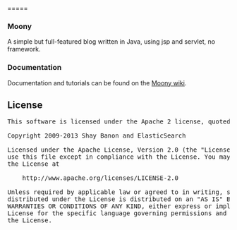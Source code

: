 
=====


### Moony
A simple but full-featured blog written in Java, using jsp and servlet, no framework.

### Documentation
Documentation and tutorials can be found on the [Moony wiki](http://github.com/yintaoxue/moony/wiki).

## License
<pre>
This software is licensed under the Apache 2 license, quoted below.

Copyright 2009-2013 Shay Banon and ElasticSearch <http://www.elasticsearch.org>

Licensed under the Apache License, Version 2.0 (the "License"); you may not
use this file except in compliance with the License. You may obtain a copy of
the License at

    http://www.apache.org/licenses/LICENSE-2.0

Unless required by applicable law or agreed to in writing, software
distributed under the License is distributed on an "AS IS" BASIS, WITHOUT
WARRANTIES OR CONDITIONS OF ANY KIND, either express or implied. See the
License for the specific language governing permissions and limitations under
the License.
</pre>

